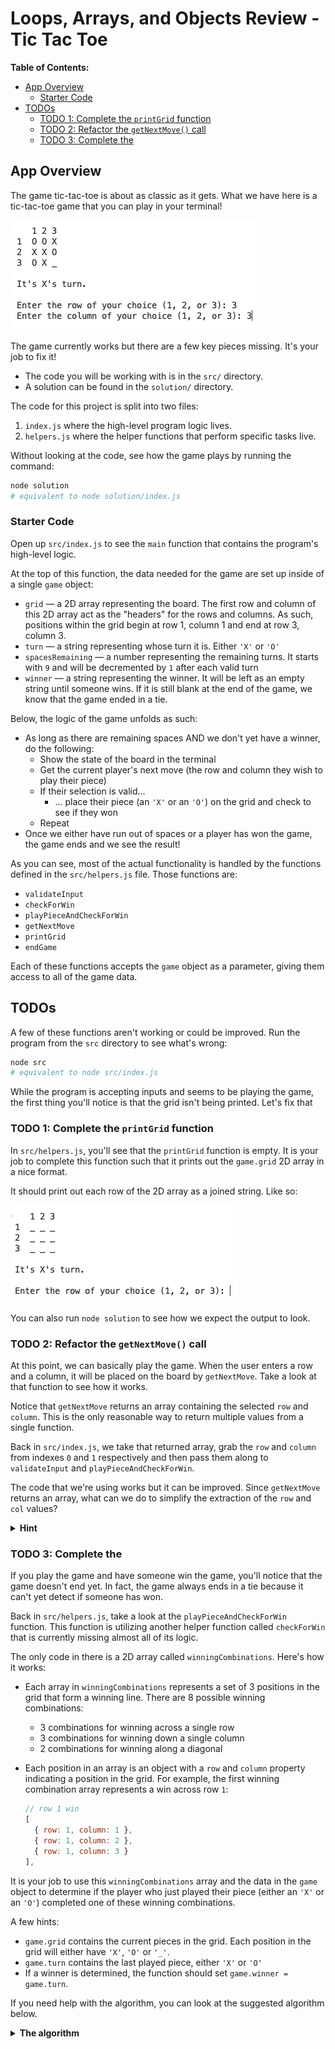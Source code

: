 # Loops, Arrays, and Objects Review - Tic Tac Toe

**Table of Contents:**
- [App Overview](#app-overview)
  - [Starter Code](#starter-code)
- [TODOs](#todos)
  - [TODO 1: Complete the `printGrid` function](#todo-1-complete-the-printgrid-function)
  - [TODO 2: Refactor the `getNextMove()` call](#todo-2-refactor-the-getnextmove-call)
  - [TODO 3: Complete the](#todo-3-complete-the)


## App Overview

The game tic-tac-toe is about as classic as it gets. What we have here is a tic-tac-toe game that you can play in your terminal! 

![Tic tac toe in your terminal!](./img/gameplay.png)

The game currently works but there are a few key pieces missing. It's your job to fix it!

* The code you will be working with is in the `src/` directory.
* A solution can be found in the `solution/` directory.

The code for this project is split into two files:
1. `index.js` where the high-level program logic lives.
2. `helpers.js` where the helper functions that perform specific tasks live.

Without looking at the code, see how the game plays by running the command:

```sh
node solution
# equivalent to node solution/index.js
```

### Starter Code

Open up `src/index.js` to see the `main` function that contains the program's high-level logic. 

At the top of this function, the data needed for the game are set up inside of a single `game` object:
- `grid` — a 2D array representing the board. The first row and column of this 2D array act as the "headers" for the rows and columns. As such, positions within the grid begin at row 1, column 1 and end at row 3, column 3.
- `turn` — a string representing whose turn it is. Either `'X'` or `'O'`
- `spacesRemaining` — a number representing the remaining turns. It starts with `9` and will be decremented by `1` after each valid turn
- `winner` — a string representing the winner. It will be left as an empty string until someone wins. If it is still blank at the end of the game, we know that the game ended in a tie.

Below, the logic of the game unfolds as such:
* As long as there are remaining spaces AND we don't yet have a winner, do the following:
  * Show the state of the board in the terminal
  * Get the current player's next move (the row and column they wish to play their piece)
  * If their selection is valid...
    * ... place their piece (an `'X'` or an `'O'`) on the grid and check to see if they won
  * Repeat
* Once we either have run out of spaces or a player has won the game, the game ends and we see the result!

As you can see, most of the actual functionality is handled by the functions defined in the `src/helpers.js` file. Those functions are:
* `validateInput`
* `checkForWin`
* `playPieceAndCheckForWin`
* `getNextMove`
* `printGrid`
* `endGame`

Each of these functions accepts the `game` object as a parameter, giving them access to all of the game data. 

## TODOs

A few of these functions aren't working or could be improved. Run the program from the `src` directory to see what's wrong:

```sh
node src
# equivalent to node src/index.js
```

While the program is accepting inputs and seems to be playing the game, the first thing you'll notice is that the grid isn't being printed. Let's fix that

### TODO 1: Complete the `printGrid` function

In `src/helpers.js`, you'll see that the `printGrid` function is empty. It is your job to complete this function such that it prints out the `game.grid` 2D array in a nice format.

It should print out each row of the 2D array as a joined string. Like so:

![The tic tac toe grid printed out](./img/print-grid.png)

You can also run `node solution` to see how we expect the output to look.

### TODO 2: Refactor the `getNextMove()` call

At this point, we can basically play the game. When the user enters a row and a column, it will be placed on the board by `getNextMove`. Take a look at that function to see how it works. 

Notice that `getNextMove` returns an array containing the selected `row` and `column`. This is the only reasonable way to return multiple values from a single function.

Back in `src/index.js`, we take that returned array, grab the `row` and `column` from indexes `0` and `1` respectively and then pass them along to `validateInput` and `playPieceAndCheckForWin`.

The code that we're using works but it can be improved. Since `getNextMove` returns an array, what can we do to simplify the extraction of the `row` and `col` values?

**<details><summary>Hint</summary>**
> Use destructuring!
</details>

### TODO 3: Complete the 

If you play the game and have someone win the game, you'll notice that the game doesn't end yet. In fact, the game always ends in a tie because it can't yet detect if someone has won.

Back in `src/helpers.js`, take a look at the `playPieceAndCheckForWin` function. This function is utilizing another helper function called `checkForWin` that is currently missing almost all of its logic.

The only code in there is a 2D array called `winningCombinations`. Here's how it works:
* Each array in `winningCombinations` represents a set of 3 positions in the grid that form a winning line. There are 8 possible winning combinations:
  * 3 combinations for winning across a single row
  * 3 combinations for winning down a single column
  * 2 combinations for winning along a diagonal
* Each position in an array is an object with a `row` and `column` property indicating a position in the grid. For example, the first winning combination array represents a win across row `1`:

    ```js
    // row 1 win
    [
      { row: 1, column: 1 }, 
      { row: 1, column: 2 }, 
      { row: 1, column: 3 }
    ], 
    ```

It is your job to use this `winningCombinations` array and the data in the `game` object to determine if the player who just played their piece (either an `'X'` or an `'O'`) completed one of these winning combinations.


A few hints:
* `game.grid` contains the current pieces in the grid. Each position in the grid will either have `'X'`, `'O'` or `'_'`.
* `game.turn` contains the last played piece, either `'X'` or `'O'`
* If a winner is determined, the function should set `game.winner = game.turn`.

If you need help with the algorithm, you can look at the suggested algorithm below.

**<details><summary>The algorithm</summary>**
> * For each possible winning combination...
>   * Get the value (`'X'` or `'O'`) at each position in the grid
>   * If they are all the same AND match `game.turn`...
>     * ...set `game.winner = game.turn`
>   * Otherwise, go to the next combination
</details>


